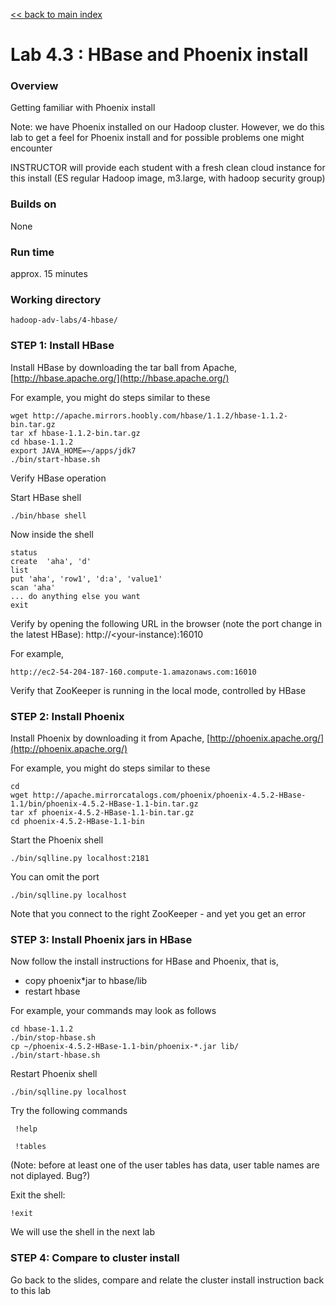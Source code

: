 [<< back to main index](../README.md)

Lab 4.3 : HBase and Phoenix install
===================================

### Overview
Getting familiar with Phoenix install

Note: we have Phoenix installed on our Hadoop cluster. However, we do this lab to get a feel for Phoenix install
and for possible problems one might encounter

INSTRUCTOR will provide each student with a fresh clean cloud instance for this install (ES regular Hadoop image, m3.large, with hadoop security group)

### Builds on
None

### Run time
approx. 15 minutes

### Working directory
`hadoop-adv-labs/4-hbase/`

### STEP 1: Install HBase

Install HBase by downloading the tar ball from Apache, [http://hbase.apache.org/](http://hbase.apache.org/)

For example, you might do steps similar to these
    
    wget http://apache.mirrors.hoobly.com/hbase/1.1.2/hbase-1.1.2-bin.tar.gz
    tar xf hbase-1.1.2-bin.tar.gz
    cd hbase-1.1.2
    export JAVA_HOME=~/apps/jdk7
    ./bin/start-hbase.sh 

Verify HBase operation
    
Start HBase shell
    
    ./bin/hbase shell
    
Now inside the shell
    
    status
    create  'aha', 'd'
    list
    put 'aha', 'row1', 'd:a', 'value1'
    scan 'aha'
    ... do anything else you want
    exit
    
Verify by opening the following URL in the browser (note the port change in the latest HBase): http://<your-instance):16010

For example,

    http://ec2-54-204-187-160.compute-1.amazonaws.com:16010   
        
Verify that ZooKeeper is running in the local mode, controlled by HBase        
    
    
### STEP 2: Install Phoenix

Install Phoenix by downloading it from Apache, [http://phoenix.apache.org/](http://phoenix.apache.org/)

For example, you might do steps similar to these

    cd
    wget http://apache.mirrorcatalogs.com/phoenix/phoenix-4.5.2-HBase-1.1/bin/phoenix-4.5.2-HBase-1.1-bin.tar.gz
    tar xf phoenix-4.5.2-HBase-1.1-bin.tar.gz
    cd phoenix-4.5.2-HBase-1.1-bin
    
Start the Phoenix shell
    
    ./bin/sqlline.py localhost:2181
    
You can omit the port    

    ./bin/sqlline.py localhost
    
Note that you connect to the right ZooKeeper - and yet you get an error    
    
    
### STEP 3: Install Phoenix jars in HBase

Now follow the install instructions for HBase and Phoenix, that is,

* copy phoenix*jar to hbase/lib
* restart hbase

For example, your commands may look as follows

    cd hbase-1.1.2
    ./bin/stop-hbase.sh
    cp ~/phoenix-4.5.2-HBase-1.1-bin/phoenix-*.jar lib/
    ./bin/start-hbase.sh
     
Restart Phoenix shell
     
    ./bin/sqlline.py localhost    

Try the following commands
        
     !help
     
     !tables
     
(Note: before at least one of the user tables has data, user table names are not diplayed. Bug?)
     
Exit the shell:

    !exit
    
We will use the shell in the next lab
    
### STEP 4: Compare to cluster install
    
Go back to the slides, compare and relate the cluster install instruction back to this lab

